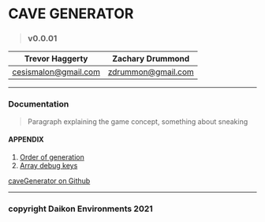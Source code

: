 
# CAVE GENERATOR
> ### v0.0.01

| Trevor Haggerty | Zachary Drummond |
| ------------- | ------------- |
| cesismalon@gmail.com | zdrummon@gmail.com | 

---
### Documentation
> Paragraph explaining the game concept, something about sneaking

#### APPENDIX
1. [Order of generation](#generation-order)
2. [Array debug keys](#buffer-array)

[caveGenerator on Github](https://github.com/zdrummon/caveGenerator)

---
### copyright Daikon Environments 2021